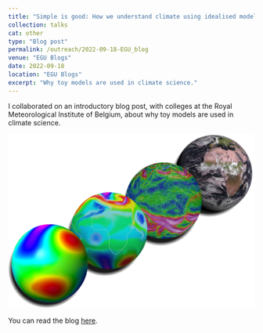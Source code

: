 ```yaml
---
title: "Simple is good: How we understand climate using idealised models"
collection: talks
cat: other
type: "Blog post"
permalink: /outreach/2022-09-18-EGU_blog
venue: "EGU Blogs"
date: 2022-09-18
location: "EGU Blogs"
excerpt: "Why toy models are used in climate science."
---
```


I collaborated on an introductory blog post, with colleges at the Royal Meteorological Institute of Belgium, about why toy models are used in climate science.

<img src="../images/outreach/Toy_models.png" alt="dates" width="700"/>

You can read the blog [here](https://blogs.egu.eu/divisions/cl/2022/09/18/simple-is-good-how-we-understand-climate-using-idealised-models/).
